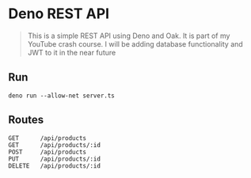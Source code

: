 # Deno REST API
> This is a simple REST API using Deno and Oak. It is part of my YouTube crash course. I will be adding database functionality and JWT to it in the near future

## Run
```
deno run --allow-net server.ts
```

## Routes
```
GET      /api/products
GET      /api/products/:id
POST     /api/products
PUT      /api/products/:id
DELETE   /api/products/:id
```